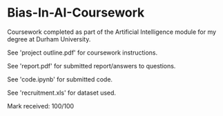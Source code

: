 # Bias-In-AI-Coursework

Coursework completed as part of the Artificial Intelligence module for my degree at Durham University.

See 'project outline.pdf' for coursework instructions.

See 'report.pdf' for submitted report/answers to questions.

See 'code.ipynb' for submitted code.

See 'recruitment.xls' for dataset used.

Mark received: 100/100
